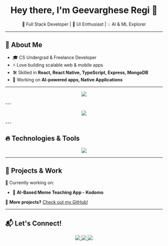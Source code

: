 <h1 align="center">Hey there, I'm Geevarghese Regi 👋</h1>
<p align="center">
  🚀 Full Stack Developer | 🎨 UI Enthusiast | 💡 AI & ML Explorer 
</p>

---

## 🌟 About Me  
- 🎓 CS Undergrad & Freelance Developer  
- ⚡ Love building scalable web & mobile apps  
- 🛠️ Skilled in **React, React Native, TypeScript, Express, MongoDB**  
- 🤖 Working on **AI-powered apps, Native Applications**  
---
<p align="center">
  <img src="https://github-readme-activity-graph.vercel.app/graph?username=geevargheseregi&theme=react-dark" />
</p>
---
<p align="center">
  <img src="https://github-readme-stats.vercel.app/api?username=geevargheseregi&show_icons=true&theme=radical" />
</p>
---

## 🔥 Technologies & Tools  

<p align="center">
  <img src="https://skillicons.dev/icons?i=typescript,react,tailwind,nodejs,express,mongodb,linux,git,python,docker,aws" />
</p>

---

## 🚧 Projects & Work  

🔹 Currently working on:    
- 🤖 **AI-Based Meme Teaching App - Kodomo**  

📌 **More projects?** [Check out my GitHub!](https://github.com/karivarkey)  

---

## 📬 Let's Connect!  

<p align="center">
  <a href="https://www.linkedin.com/in/geevarghese-regi-658531214" target="_blank">
    <img src="https://img.shields.io/badge/LinkedIn-blue?style=for-the-badge&logo=linkedin" />
  </a>
  <a href="mailto:geevargheseregi78@gmail.com">
    <img src="https://img.shields.io/badge/Email-red?style=for-the-badge&logo=gmail" />
  </a>
  <a href="https://github.com/karivarkey">
    <img src="https://img.shields.io/badge/GitHub-black?style=for-the-badge&logo=github" />
  </a>
</p>
